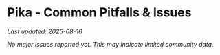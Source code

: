 # Pika - Common Pitfalls & Issues

*Last updated: 2025-08-16*

*No major issues reported yet. This may indicate limited community data.*

